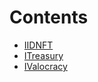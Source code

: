 

# Contents
- [IIDNFT](IIDNFT.sol/interface.IIDNFT.md)
- [ITreasury](ITreasury.sol/interface.ITreasury.md)
- [IValocracy](IValocracy.sol/interface.IValocracy.md)
